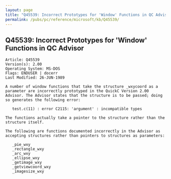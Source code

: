 ```yaml
---
layout: page
title: "Q45539: Incorrect Prototypes for 'Window' Functions in QC Advisor"
permalink: /pubs/pc/reference/microsoft/kb/Q45539/
---
```


## Q45539: Incorrect Prototypes for 'Window' Functions in QC Advisor

	Article: Q45539
	Version(s): 2.00
	Operating System: MS-DOS
	Flags: ENDUSER | docerr
	Last Modified: 26-JUN-1989
	
	A number of window functions that take the structure _wxycoord as a
	parameter are incorrectly prototyped in the QuickC Version 2.00
	Advisor. The Advisor states that the structure is to be passed; doing
	so generates the following error:
	
	   test.c(11) : error C2115: 'argument' : incompatible types
	
	The functions actually take a pointer to the structure rather than the
	structure itself.
	
	The following are functions documented incorrectly in the Advisor as
	accepting structures rather than pointers to structures as parameters:
	
	   _pie_wxy
	   _rectangle_wxy
	   _arc_wxy
	   _ellipse_wxy
	   _getimage_wxy
	   _getviewcoord_wxy
	   _imagesize_wxy
